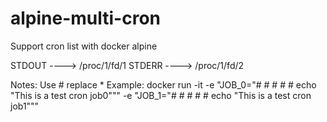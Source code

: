 # alpine-multi-cron
Support cron list with docker alpine

STDOUT ----> /proc/1/fd/1
STDERR ----> /proc/1/fd/2

Notes: Use # replace *
Example:
docker run -it -e "JOB_0="# # # # # echo "This is a test cron job0""" -e "JOB_1="# # # # # echo "This is a test cron job1""" <image name>
